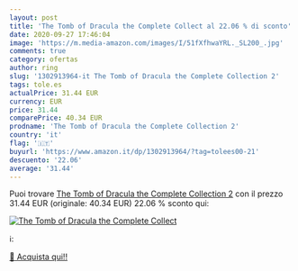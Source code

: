 ```yaml
---
layout: post
title: 'The Tomb of Dracula the Complete Collect al 22.06 % di sconto'
date: 2020-09-27 17:46:04
image: 'https://m.media-amazon.com/images/I/51fXfhwaYRL._SL200_.jpg'
comments: true
category: ofertas
author: ring
slug: '1302913964-it The Tomb of Dracula the Complete Collection 2'
tags: tole.es
actualPrice: 31.44 EUR
currency: EUR
price: 31.44
comparePrice: 40.34 EUR
prodname: 'The Tomb of Dracula the Complete Collection 2'
country: 'it'
flag: '🇮🇹'
buyurl: 'https://www.amazon.it/dp/1302913964/?tag=tolees00-21'
descuento: '22.06'
average: '31.44'
---
```


Puoi trovare [The Tomb of Dracula the Complete Collection 2](https://www.amazon.it/dp/1302913964/?tag=tolees00-21) con il prezzo 31.44 EUR (originale: 40.34 EUR) 22.06 % sconto qui:

[![The Tomb of Dracula the Complete Collect](https://m.media-amazon.com/images/I/51fXfhwaYRL._SL200_.jpg)](https://www.amazon.it/dp/1302913964/?tag=tolees00-21)

ℹ️:


[🛒 Acquista qui!!](https://www.amazon.it/dp/1302913964/?tag=tolees00-21)
